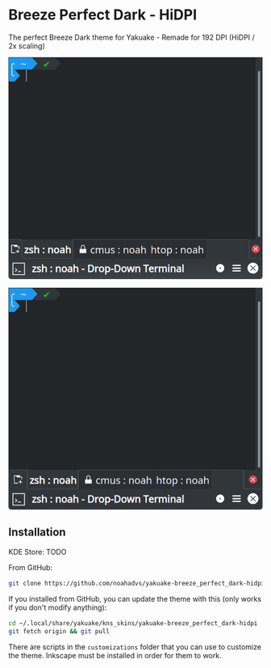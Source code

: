 # Breeze Perfect Dark - HiDPI

The perfect Breeze Dark theme for Yakuake - Remade for 192 DPI (HiDPI / 2x scaling)

![Breeze Perfect Dark - Title bar gradient - Slim add and close tab buttons](https://raw.githubusercontent.com/noahadvs/yakuake-breeze_perfect_dark-hidpi/master/Yakuake-BreezePerfectDark-SlimAddClose-Gradient-HiDPI.png)

![Breeze Perfect Dark - No title bar gradient - Square add and close tab buttons](https://raw.githubusercontent.com/noahadvs/yakuake-breeze_perfect_dark-hidpi/master/Yakuake-BreezePerfectDark-SquareAddClose-NoGradient-HiDPI.png)

## Installation

KDE Store: TODO

From GitHub:

```bash
git clone https://github.com/noahadvs/yakuake-breeze_perfect_dark-hidpi.git ~/.local/share/yakuake/kns_skins/yakuake-breeze_perfect_dark-hidpi
```

If you installed from GitHub, you can update the theme with this (only works if you don't modify anything):

```bash
cd ~/.local/share/yakuake/kns_skins/yakuake-breeze_perfect_dark-hidpi
git fetch origin && git pull
```

There are scripts in the `customizations` folder that you can use to customize the theme. Inkscape must be installed in order for them to work.
